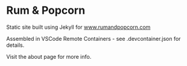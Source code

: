 # Rum & Popcorn

Static site built using Jekyll for www.rumandpopcorn.com

Assembled in VSCode Remote Containers - see .devcontainer.json for details.

Visit the about page for more info.
